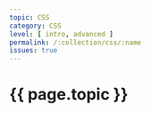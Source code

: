 ```yaml
---
topic: CSS
category: CSS
level: [ intro, advanced ]
permalink: /:collection/css/:name
issues: true
---
```


# {{ page.topic }}

